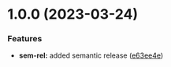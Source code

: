 # 1.0.0 (2023-03-24)


### Features

* **sem-rel:** added semantic release ([e63ee4e](https://github.com/iugabogdan/semantic-release-demo/commit/e63ee4e356da7deb4f172392088a442593ead795))
